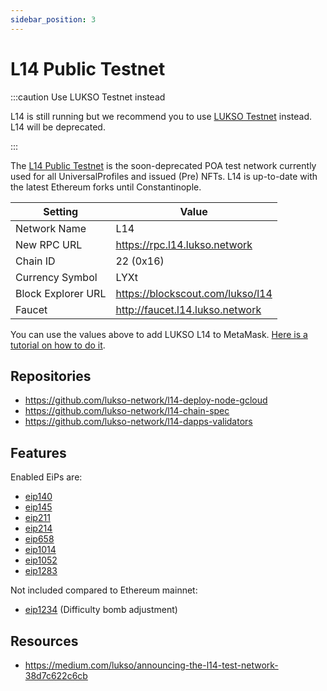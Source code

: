 ```yaml
---
sidebar_position: 3
---
```


# L14 Public Testnet

:::caution Use LUKSO Testnet instead

L14 is still running but we recommend you to use [LUKSO Testnet](./testnet/parameters.md) instead. L14 will be deprecated.

:::

The [L14 Public Testnet](http://explorer.l14.lukso.network/) is the soon-deprecated POA test network currently used for all UniversalProfiles and issued (Pre) NFTs. L14 is up-to-date with the latest Ethereum forks until Constantinople.

| Setting            | Value                              |
| ------------------ | ---------------------------------- |
| Network Name       | L14                                |
| New RPC URL        | <https://rpc.l14.lukso.network>    |
| Chain ID           | 22 (0x16)                          |
| Currency Symbol    | LYXt                               |
| Block Explorer URL | <https://blockscout.com/lukso/l14> |
| Faucet             | <http://faucet.l14.lukso.network>  |

You can use the values above to add LUKSO L14 to MetaMask. [Here is a tutorial on how to do it](https://metamask.zendesk.com/hc/en-us/articles/360043227612-How-to-add-a-custom-network-RPC).

## Repositories

- <https://github.com/lukso-network/l14-deploy-node-gcloud>
- <https://github.com/lukso-network/l14-chain-spec>
- <https://github.com/lukso-network/l14-dapps-validators>

## Features

Enabled EiPs are:

- [eip140](https://github.com/ethereum/EIPs/blob/master/EIPS/eip-140.md)
- [eip145](https://github.com/ethereum/EIPs/blob/master/EIPS/eip-145.md)
- [eip211](https://github.com/ethereum/EIPs/blob/master/EIPS/eip-211.md)
- [eip214](https://github.com/ethereum/EIPs/blob/master/EIPS/eip-214.md)
- [eip658](https://github.com/ethereum/EIPs/blob/master/EIPS/eip-658.md)
- [eip1014](https://github.com/ethereum/EIPs/blob/master/EIPS/eip-1014.md)
- [eip1052](https://github.com/ethereum/EIPs/blob/master/EIPS/eip-1052.md)
- [eip1283](https://github.com/ethereum/EIPs/blob/master/EIPS/eip-1283.md)

Not included compared to Ethereum mainnet:

- [eip1234](https://github.com/ethereum/EIPs/blob/master/EIPS/eip-1234.md) (Difficulty bomb adjustment)

## Resources

- https://medium.com/lukso/announcing-the-l14-test-network-38d7c622c6cb

